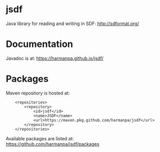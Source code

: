 # jsdf
Java library for reading and writing in SDF: http://sdformat.org/

# Documentation

Javadoc is at: https://harmanpa.github.io/jsdf/

# Packages

Maven repository is hosted at:
```
    <repositories>
        <repository>
            <id>jsdf</id>
            <name>JSDF</name>
            <url>https://maven.pkg.github.com/harmanpa/jsdf</url>
        </repository>
    </repositories>
```

Available packages are listed at: https://github.com/harmanpa/jsdf/packages
